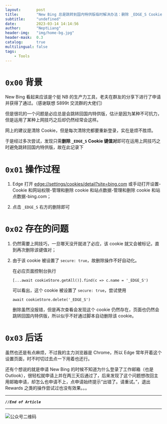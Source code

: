 ```yaml
---
layout:       post
title:        "New Bing 总是跳转到国内特供版临时解决办法：删除 _EDGE_S Cookie 键值对"
subtitle:     "undefined"
date:         2023-03-14 14:14:56
author:       "NeptLiang"
header-img:   "img/home-bg.jpg"
header-mask:  0.3
catalog:      true
multilingual: false
tags:
    - Tools
---
```



# `0x00` 背景

New Bing 看起来应该是个挺 NB 的生产力工具，老夫在群友的分享下进行了申请并获得了通过。（感谢联想 S899t 交流群的大佬们）

但是很坑的一个问题是必应总是会跳转回国内特供版，估计是因为某种不可抗力，但是运用了某种上网技巧之后却仍然经常会这样。

网上的建议是清除 Cookie，但是每次清除完都要重新登录，实在是烦不胜烦。

于是经过多次尝试，发现只需**删除 `_EDGE_S` Cookie 键值对**即可在运用上网技巧之时避免跳转回国内特供版，故在此记录下​


# `0x01` 操作过程

1. Edge 打开 [edge://settings/cookies/detail?site=bing.com](edge://settings/cookies/detail?site=bing.com) 或手动打开设置-Cookie 和网站权限-管理和删除 cookie 和站点数据-管理和删除 cookie 和站点数据-bing.com；

2. 点击 `_EDGE_S` 右方的删除即可


# `0x02` 存在的问题

1. 仍然需要上网技巧，一旦哪天没开就进了必应，该 cookie 就又会被标记，直到再次删除该键值对；

2. 由于该 cookie 被设置了 `secure: true`，故删除操作不好自动化。

    在必应页面控制台执行

    ```JS
    [...await cookieStore.getAll()].find(c => c.name = '_EDGE_S')
    ```

    可以看出，这个 cookie 被设置了 `secure: true`，尝试使用

    ```JS
    await cookieStore.delete('_EDGE_S')
    ```

    删除虽然没报错，但是再次查看会发现这个 cookie 仍然存在，页面也仍然会跳转回国内特供版，所以似乎不好通过脚本自动删除该 cookie。


# `0x03` 后话

虽然也还是有点麻烦，不过我的主力浏览器是 Chrome，所以 Edge 常年开着这个设置页面，时不时切过去点一下用着也还行。

还有个想说的就是申请 New Bing 的时候不知道为什么登录了工作邮箱（也是 Outlook），很轻松就申请上并在两三天后通过了，后来发现了这个问题想改回主用邮箱申请，却怎么也申请不上，点申请始终提示“出错了。请重试。”，退出 Rewards 之类的操作尝试过也没有效果。。。


---

***`//End of Article`***

---


![公众号二维码](https://neptliang.github.io/img/Article/WeChatBlog.png)